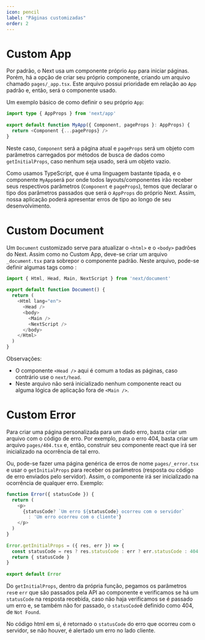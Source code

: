 ```yaml
---
icon: pencil
label: "Páginas customizadas"
order: 2
---
```


# Custom App

Por padrão, o Next usa um componente próprio `App` para iniciar páginas. Porém, há a opção de criar seu próprio componente, criando um arquivo chamado `pages/_app.tsx`. Este arquivo possui prioridade em relação ao `App` padrão e, então, será o componente usado.

Um exemplo básico de como definir o seu próprio `App`:

```ts pages/_app.tsx
import type { AppProps } from 'next/app'
 
export default function MyApp({ Component, pageProps }: AppProps) {
  return <Component {...pageProps} />
}
```

Neste caso, `Component` será a página atual e `pageProps` será um objeto com parâmetros carregados por métodos de busca de dados como `getInitialProps`, caso nenhum seja usado, será um objeto vazio. 

Como usamos TypeScript, que é uma linguagem bastante tipada, e o componente `MyApp`será por onde todos layouts/componentes irão receber seus respectivos parâmetros (`Component` e `pageProps`), temos que declarar o tipo dos parâmetros passados que será o `AppProps` do próprio Next. Assim, nossa aplicação poderá apresentar erros de tipo ao longo de seu desenvolvimento.

# Custom Document

Um `Document` customizado serve para atualizar o `<html>` e o `<body>` padrões do Next. Assim como no Custom App, deve-se criar um arquivo `_document.tsx` para sobrepor o componente padrão.
Neste arquivo, pode-se definir algumas tags como :

```ts pages/_document.tsx
import { Html, Head, Main, NextScript } from 'next/document'
 
export default function Document() {
  return (
    <Html lang="en">
      <Head />
      <body>
        <Main />
        <NextScript />
      </body>
    </Html>
  )
}
```

Observações: 
- O componente `<Head />` aqui é comum a todas as páginas, caso contrário use o `next/head`.
- Neste arquivo não será inicializado nenhum componente react ou alguma lógica de aplicação fora de `<Main />`.

# Custom Error

Para criar uma página personalizada para um dado erro, basta criar um arquivo com o código de erro. Por exemplo, para o erro 404, basta criar um arquivo `pages/404.tsx` e, então, construir seu componente react que irá ser inicializado na ocorrência de tal erro.

Ou, pode-se fazer uma página genérica de erros de nome `pages/_error.tsx` e usar o `getInitialProps` para receber os parâmetros (resposta ou código de erro enviados pelo servidor). Assim, o componente irá ser inicializado na ocorrência de qualquer erro. Exemplo:

```ts pages/_error.tsx
function Error({ statusCode }) {
  return (
    <p>
      {statusCode? `Um erro ${statusCode} ocorreu com o servidor`
        : 'Um erro ocorreu com o cliente'}
    </p>
  )
}
 
Error.getInitialProps = ({ res, err }) => {
  const statusCode = res ? res.statusCode : err ? err.statusCode : 404
  return { statusCode }
}
 
export default Error
```

Do `getInitialProps`, dentro da própria função, pegamos os parâmetros `res`e `err` que são passados pela API ao componente e verificamos se há um `statusCode` na resposta recebida, caso não haja verificamos se é passado um erro e, se também não for passado, o `statusCode`é definido como 404, de `Not Found`.

No código html em si, é retornado o `statusCode` do erro que ocorreu com o servidor, se não houver, é alertado um erro no lado cliente.